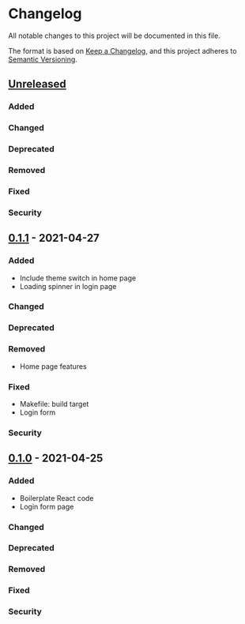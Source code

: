 # Changelog
All notable changes to this project will be documented in this file.

The format is based on [Keep a Changelog](https://keepachangelog.com/en/1.0.0/),
and this project adheres to [Semantic Versioning](https://semver.org/spec/v2.0.0.html).

## [Unreleased]
### Added
### Changed
### Deprecated
### Removed
### Fixed
### Security



## [0.1.1] - 2021-04-27
### Added
- Include theme switch in home page
- Loading spinner in login page
### Changed
### Deprecated
### Removed
- Home page features
### Fixed
- Makefile: build target
- Login form
### Security



## [0.1.0] - 2021-04-25
### Added
- Boilerplate React code
- Login form page
### Changed
### Deprecated
### Removed
### Fixed
### Security



[Unreleased]: https://github.com/masfernandez/react-front-webapp/compare/master...develop
[0.1.1]: https://github.com/masfernandez/react-front-webapp/compare/v0.1.0...v0.1.1
[0.1.0]: https://github.com/masfernandez/react-front-webapp/releases/tag/v0.1.0